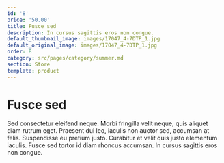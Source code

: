 ```yaml
---
id: '8'
price: '50.00'
title: Fusce sed
description: In cursus sagittis eros non congue.
default_thumbnail_image: images/17047_4-7DTP_1.jpg
default_original_image: images/17047_4-7DTP_1.jpg
order: 8
category: src/pages/category/summer.md
section: Store
template: product
---
```


# Fusce sed

Sed consectetur eleifend neque. Morbi fringilla velit neque, quis aliquet diam rutrum eget. Praesent dui leo, iaculis non auctor sed, accumsan at felis. Suspendisse eu pretium justo. Curabitur et velit quis justo elementum iaculis. Fusce sed tortor id diam rhoncus accumsan. In cursus sagittis eros non congue.